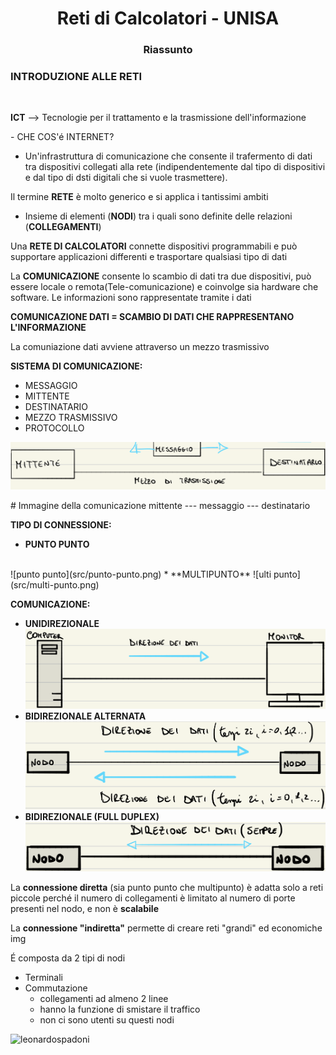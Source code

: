 <h1 align="center">Reti di Calcolatori - UNISA</h1>
<h3 align="center">Riassunto</h3>
<h3>INTRODUZIONE ALLE RETI</h3>
<br>

**ICT** --> Tecnologie per il trattamento e la trasmissione dell'informazione

\- CHE COS'é INTERNET?
- Un'infrastruttura di comunicazione che consente il trafermento di dati tra dispositivi collegati alla rete (indipendentemente dal tipo di dispositivi e dal tipo di dsti digitali che si vuole trasmettere).

Il termine **RETE** è molto generico e si applica i tantissimi ambiti
* Insieme di elementi (**NODI**) tra i quali sono definite delle relazioni (**COLLEGAMENTI**)

Una **RETE DI CALCOLATORI** connette dispositivi programmabili e può supportare applicazioni differenti e trasportare qualsiasi tipo di dati

La **COMUNICAZIONE** consente lo scambio di dati tra due dispositivi, può essere locale o remota(Tele-comunicazione) e coinvolge sia hardware che software.
Le informazioni sono rappresentate tramite i dati

**COMUNICAZIONE DATI = SCAMBIO DI DATI CHE RAPPRESENTANO L'INFORMAZIONE** <br>


La comuniazione dati avviene attraverso un mezzo trasmissivo

**SISTEMA DI COMUNICAZIONE:**
* MESSAGGIO
* MITTENTE
* DESTINATARIO
* MEZZO TRASMISSIVO
* PROTOCOLLO

![prova](src/sistema_di_comunicazione.png)

\# Immagine della comunicazione mittente --- messaggio --- destinatario


**TIPO DI CONNESSIONE:**
<br>
* **PUNTO PUNTO**
<br>
![punto punto](src/punto-punto.png)
* **MULTIPUNTO**
![ulti punto](src/multi-punto.png)


**COMUNICAZIONE:**
* **UNIDIREZIONALE**
![unidirezionale](src/unidirezionale.png)
* **BIDIREZIONALE ALTERNATA**
![bidirezionale alternata](src/bidirezionale-alternata.png)
* **BIDIREZIONALE (FULL DUPLEX)**
![bidirezionale](src/bidirezionale.png)


La **connessione diretta** (sia punto punto che multipunto) è adatta solo a reti piccole perché il numero di collegamenti è limitato al numero di porte presenti nel nodo, e non è **scalabile**

La **connessione "indiretta"** permette di creare reti "grandi" ed economiche
img

É composta da 2 tipi di nodi
* Terminali
* Commutazione
	* collegamenti ad almeno 2 linee
	* hanno la funzione di smistare il traffico
	* non ci sono utenti su questi nodi






<a href="https://www.buymeacoffee.com/leonardospadoni"> <img align="left" src="https://cdn.buymeacoffee.com/buttons/v2/default-yellow.png" height="50" width="210" alt="leonardospadoni" /></a></p><br><br>
